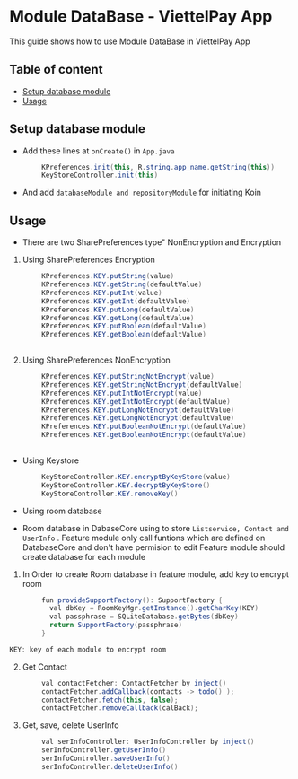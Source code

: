 # Module DataBase - ViettelPay App

This guide shows how to use Module DataBase in ViettelPay App

## Table of content
- [Setup database module](#setup-database-module)
- [Usage](#usage)

## Setup database module
- Add these lines at ```onCreate()``` in ```App.java```
```java
        KPreferences.init(this, R.string.app_name.getString(this))
        KeyStoreController.init(this)
 ```
- And add ```databaseModule and repositoryModule``` for initiating Koin

## Usage
- There are two SharePreferences type" NonEncryption and Encryption
1. Using SharePreferences Encryption
```java
        KPreferences.KEY.putString(value)
        KPreferences.KEY.getString(defaultValue)
        KPreferences.KEY.putInt(value)
        KPreferences.KEY.getInt(defaultValue)
        KPreferences.KEY.putLong(defaultValue)
        KPreferences.KEY.getLong(defaultValue)
        KPreferences.KEY.putBoolean(defaultValue)
        KPreferences.KEY.getBoolean(defaultValue)
        
```
2. Using SharePreferences NonEncryption
```java
        KPreferences.KEY.putStringNotEncrypt(value)
        KPreferences.KEY.getStringNotEncrypt(defaultValue)
        KPreferences.KEY.putIntNotEncrypt(value)
        KPreferences.KEY.getIntNotEncrypt(defaultValue)
        KPreferences.KEY.putLongNotEncrypt(defaultValue)
        KPreferences.KEY.getLongNotEncrypt(defaultValue)
        KPreferences.KEY.putBooleanNotEncrypt(defaultValue)
        KPreferences.KEY.getBooleanNotEncrypt(defaultValue)
        
```
- Using Keystore 
```java 
        KeyStoreController.KEY.encryptByKeyStore(value)
        KeyStoreController.KEY.decryptByKeyStore()
        KeyStoreController.KEY.removeKey()
```

- Using room database
+ Room database in DabaseCore using to store ```Listservice, Contact and UserInfo``` . Feature module only call funtions which are defined on DatabaseCore and don't have permision to edit 
Feature module should create database for each module
1. In Order to create Room database in feature module, add key to encrypt room
```java
        fun provideSupportFactory(): SupportFactory {
          val dbKey = RoomKeyMgr.getInstance().getCharKey(KEY)
          val passphrase = SQLiteDatabase.getBytes(dbKey)
          return SupportFactory(passphrase)
        }

KEY: key of each module to encrypt room
```
2. Get Contact
```java
        val contactFetcher: ContactFetcher by inject()
        contactFetcher.addCallback(contacts -> todo() );
        contactFetcher.fetch(this, false);
        contactFetcher.removeCallback(calBack);
```

3. Get, save, delete UserInfo
```java 
        val serInfoController: UserInfoController by inject()
        serInfoController.getUserInfo()
        serInfoController.saveUserInfo()
        serInfoController.deleteUserInfo()
```





